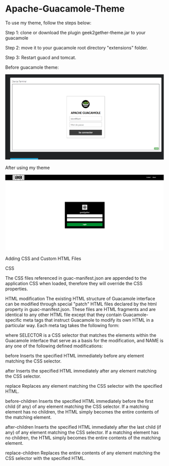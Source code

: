 # Apache-Guacamole-Theme

To use my theme, follow the steps below:

Step 1: clone or download the plugin geek2gether-theme.jar to your guacamole 

Step 2: move it to your guacamole root directory "extensions" folder.

Step 3: Restart guacd and tomcat.


Before guacamole theme:

![alt text](resources/guaca-login-page.png)


After using my theme

![alt text](resources/geek2gether-branding.png)



Adding CSS and Custom HTML Files

CSS

The CSS files referenced in guac-manifest.json are appended to the application CSS when loaded, therefore they will override the CSS properties.

HTML modification
The existing HTML structure of Guacamole interface can be modified through special "patch" HTML files declared by the html property in guac-manifest.json. These files are HTML fragments and are identical to any other HTML file except that they contain Guacamole-specific meta tags that instruct Guacamole to modify its own HTML in a particular way. Each meta tag takes the following form:

<meta name="NAME" content="SELECTOR">

where SELECTOR is a CSS selector that matches the elements within the Guacamole interface that serve as a basis for the modification, and NAME is any one of the following defined modifications:

before
Inserts the specified HTML immediately before any element matching the CSS selector.

after
Inserts the specified HTML immediately after any element matching the CSS selector.

replace
Replaces any element matching the CSS selector with the specified HTML.

before-children
Inserts the specified HTML immediately before the first child (if any) of any element matching the CSS selector. If a matching element has no children, the HTML simply becomes the entire contents of the matching element.

after-children
Inserts the specified HTML immediately after the last child (if any) of any element matching the CSS selector. If a matching element has no children, the HTML simply becomes the entire contents of the matching element.

replace-children
Replaces the entire contents of any element matching the CSS selector with the specified HTML.
